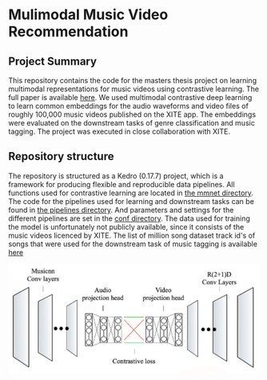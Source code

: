 # Mulimodal Music Video Recommendation

## Project Summary
This repository contains the code for the masters thesis project on learning multimodal representations for music videos using contrastive learning. The full paper is available [here](https://github.com/KarelVeldkamp/Multimodal-Musicvideo-Representation/blob/master/data/08_reporting/Multimodal%20Music%20Video%20Representation.pdf). We used multimodal contrastive deep learning to learn common embeddings for the audio waveforms and video files of roughly 100,000 music videos published on the XITE app. The embeddings were evaluated on the downstream tasks of genre classification and music tagging. The project was executed in close collaboration with XITE. 

## Repository structure
The repository is structured as a Kedro (0.17.7) project, which is a framework for producing flexible and reproducible data pipelines. All functions used for contrastive learning are located in [the mmnet directory](https://github.com/KarelVeldkamp/Multimodal-Musicvideo-Representation/tree/master/src/thesis_project/mmnet). The code for the pipelines used for learning and downstream tasks can be found in [the pipelines directory](https://github.com/KarelVeldkamp/Multimodal-Musicvideo-Representation/tree/master/src/thesis_project/pipelines). And parameters and settings for the different pipelines are set in the [conf directory](https://github.com/KarelVeldkamp/Multimodal-Musicvideo-Representation/tree/master/conf). The data used for training the model is unfortunately not publicly available, since it consists of the music videos licenced by XITE. The list of million song dataset track id's of songs that were used for the downstream task of music tagging is available [here](https://github.com/KarelVeldkamp/Multimodal-Musicvideo-Representation/tree/master/data/08_reporting/msdids.txt)

![Model architecture](data/08_reporting/architecture.png)
